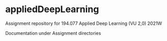 # appliedDeepLearning
Assignment repository for 194.077 Applied Deep Learning (VU 2,0) 2021W

Documentation under Assignment directories
